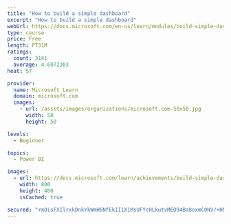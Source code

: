 ```yaml
---
title: "How to build a simple dashboard"
excerpt: "How to build a simple dashboard"
webUrl: https://docs.microsoft.com/en-us/learn/modules/build-simple-dashboard/
type: course
price: Free
length: PT31M
ratings:
  count: 3141
  average: 4.6972303
heat: 57

provider:
  name: Microsoft Learn
  domain: microsoft.com
  images:
    - url: /assets/images/organizations/microsoft.com-50x50.jpg
      width: 50
      height: 50

levels:
  - Beginner

topics:
  - Power BI

images:
  - url: https://docs.microsoft.com/learn/achievements/build-simple-dashboard-social.png
    width: 800
    height: 400
    isCached: true

secured: "rmOisFXIlrxkDnkYkWmH6NfEkII1X1MsUFYcHLkutvMED94Ba8oxmC0NV/+HNjL8IIjc7l67exUPFMkejL9dnLbZSbMSCFERHPQduIGoSWmxAcFrOqbYurepY8xVqleabmTr8sp8E5bONb1+nyLjJvrin80/t3whIJBTOJ2ibLDzWxi42OgxpCYplXZ+dTVV0RVDm4YOh1VZHHHuhhwqsqqxco//tWusShy052Gjvf3TqVDD31bpbKUf2fC9rt7/+uz3EbXdh06uxzZl5dKE1sUyAAnsiSnK4i4FCvKbLK/n98yJzGyn7Sn3BkZ0Mys1X+K8qRFONS49a0zSu75AnVWQZ3b56H7EZ0gwzqgl6bfOsKfNyAOKH7VQqftEY0GeRSuqJxBx/XuL+Sin9v1RGJCWB0JWn/D3LZ5pt2yUgs0=;Lu7cg6aBUhsoTX58n4Oz0g=="
---
```


